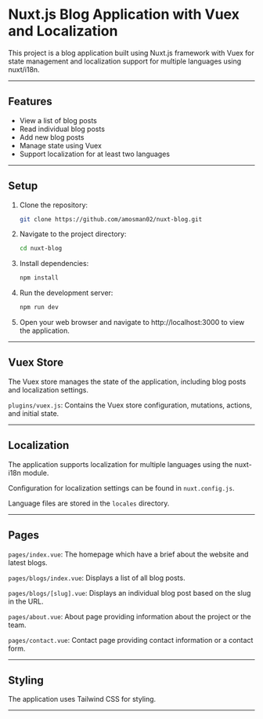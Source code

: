 # Nuxt.js Blog Application with Vuex and Localization

This project is a blog application built using Nuxt.js framework with Vuex for state management and localization support for multiple languages using nuxt/i18n.

---

## Features

- View a list of blog posts
- Read individual blog posts
- Add new blog posts
- Manage state using Vuex
- Support localization for at least two languages

---

## Setup

1. Clone the repository:

   ```bash
   git clone https://github.com/amosman02/nuxt-blog.git
   ```

2. Navigate to the project directory:

   ```bash
   cd nuxt-blog
   ```

3. Install dependencies:

   ```bash
   npm install
   ```

4. Run the development server:

   ```bash
   npm run dev
   ```

5. Open your web browser and navigate to http://localhost:3000 to view the application.

---

## Vuex Store

The Vuex store manages the state of the application, including blog posts and localization settings.

`plugins/vuex.js`: Contains the Vuex store configuration, mutations, actions, and initial state.

---

## Localization

The application supports localization for multiple languages using the nuxt-i18n module.

Configuration for localization settings can be found in `nuxt.config.js`.

Language files are stored in the `locales` directory.

---

## Pages

`pages/index.vue`: The homepage which have a brief about the website and latest blogs.

`pages/blogs/index.vue`: Displays a list of all blog posts.

`pages/blogs/[slug].vue`: Displays an individual blog post based on the slug in the URL.

`pages/about.vue`: About page providing information about the project or the team.

`pages/contact.vue`: Contact page providing contact information or a contact form.

---

## Styling

The application uses Tailwind CSS for styling.

---
